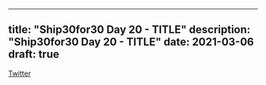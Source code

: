 
---
title: "Ship30for30 Day 20 - TITLE"
description: "Ship30for30 Day 20 - TITLE"
date: 2021-03-06
draft: true
---

[Twitter]()